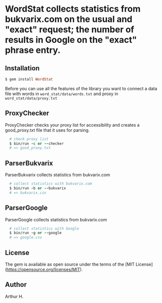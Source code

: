 WordStat collects statistics from bukvarix.com on the usual and "exact" request; the number of results in Google on the "exact" phrase entry.
==========

Installation
-------------------
```ruby
$ gem install WordStat
```

Before you can use all the features of the library you want to connect a data file with words in ```word_stat/data/words.txt``` and proxy in ```word_stat/data/proxy.txt```

ProxyChecker
------------------
  ProxyChecker checks your proxy list for accessibility and creates a good_proxy.txt file that it uses for parsing.

```ruby
  # check proxy list
  $ bin/run -c or --checker
  # => good_proxy.txt
```

ParserBukvarix
----------------
  ParserBukvarix collects statistics from bukvarix.com

```ruby
  # collect statistics with bukvarix.com
  $ bin/run -b or --bukvarix
  # => bukvarix.csv
```

ParserGoogle
-----------------
  ParserGoogle collects statistics from bukvarix.com

```ruby
  # collect statistics with Google
  $ bin/run -g or --google
  # => google.csv
```

License
---------------
The gem is available as open source under the terms of the [MIT License] (https://opensource.org/licenses/MIT).

Author
--------------
Arthur H.
